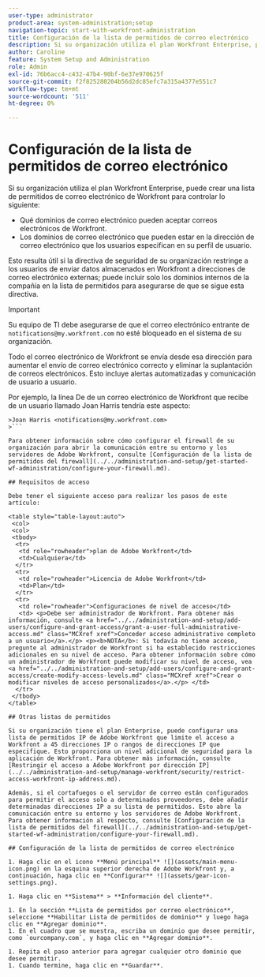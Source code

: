 ```yaml
---
user-type: administrator
product-area: system-administration;setup
navigation-topic: start-with-workfront-administration
title: Configuración de la lista de permitidos de correo electrónico
description: Si su organización utiliza el plan Workfront Enterprise, puede crear una lista de permitidos de correo electrónico de Workfront para controlar qué dominios de correo electrónico pueden aceptar correos electrónicos de Workfront y qué dominios de correo electrónico pueden estar en la dirección de correo electrónico que los usuarios especifican en su perfil de usuario. Esto resulta útil si la política de seguridad de su organización restringe a los usuarios de enviar datos almacenados en Workfront a direcciones de correo electrónico externas; puede incluir solo los dominios internos de la compañía en la lista de permitidos para asegurarse de que se sigue esta política.
author: Caroline
feature: System Setup and Administration
role: Admin
exl-id: 76b6acc4-c432-47b4-90bf-6e37e970625f
source-git-commit: f2f825280204b56d2dc85efc7a315a4377e551c7
workflow-type: tm+mt
source-wordcount: '511'
ht-degree: 0%

---
```


# Configuración de la lista de permitidos de correo electrónico

Si su organización utiliza el plan Workfront Enterprise, puede crear una lista de permitidos de correo electrónico de Workfront para controlar lo siguiente:

* Qué dominios de correo electrónico pueden aceptar correos electrónicos de Workfront.
* Los dominios de correo electrónico que pueden estar en la dirección de correo electrónico que los usuarios especifican en su perfil de usuario.

Esto resulta útil si la directiva de seguridad de su organización restringe a los usuarios de enviar datos almacenados en Workfront a direcciones de correo electrónico externas; puede incluir solo los dominios internos de la compañía en la lista de permitidos para asegurarse de que se sigue esta directiva.

>[!IMPORTANT]
>
>Su equipo de TI debe asegurarse de que el correo electrónico entrante de `notifications@my.workfront.com` no esté bloqueado en el sistema de su organización.
>
>Todo el correo electrónico de Workfront se envía desde esa dirección para aumentar el envío de correo electrónico correcto y eliminar la suplantación de correos electrónicos. Esto incluye alertas automatizadas y comunicación de usuario a usuario.
>
>Por ejemplo, la línea De de un correo electrónico de Workfront que recibe de un usuario llamado Joan Harris tendría este aspecto:
>
```
>Joan Harris <notifications@my.workfront.com>
>```

Para obtener información sobre cómo configurar el firewall de su organización para abrir la comunicación entre su entorno y los servidores de Adobe Workfront, consulte [Configuración de la lista de permitidos del firewall](../../administration-and-setup/get-started-wf-administration/configure-your-firewall.md).

## Requisitos de acceso

Debe tener el siguiente acceso para realizar los pasos de este artículo:

<table style="table-layout:auto"> 
 <col> 
 <col> 
 <tbody> 
  <tr> 
   <td role="rowheader">plan de Adobe Workfront</td> 
   <td>Cualquiera</td> 
  </tr> 
  <tr> 
   <td role="rowheader">Licencia de Adobe Workfront</td> 
   <td>Plan</td> 
  </tr> 
  <tr> 
   <td role="rowheader">Configuraciones de nivel de acceso</td> 
   <td> <p>Debe ser administrador de Workfront. Para obtener más información, consulte <a href="../../administration-and-setup/add-users/configure-and-grant-access/grant-a-user-full-administrative-access.md" class="MCXref xref">Conceder acceso administrativo completo a un usuario</a>.</p> <p><b>NOTA</b>: Si todavía no tiene acceso, pregunte al administrador de Workfront si ha establecido restricciones adicionales en su nivel de acceso. Para obtener información sobre cómo un administrador de Workfront puede modificar su nivel de acceso, vea <a href="../../administration-and-setup/add-users/configure-and-grant-access/create-modify-access-levels.md" class="MCXref xref">Crear o modificar niveles de acceso personalizados</a>.</p> </td> 
  </tr> 
 </tbody> 
</table>

## Otras listas de permitidos

Si su organización tiene el plan Enterprise, puede configurar una lista de permitidos IP de Adobe Workfront que limite el acceso a Workfront a 45 direcciones IP o rangos de direcciones IP que especifique. Esto proporciona un nivel adicional de seguridad para la aplicación de Workfront. Para obtener más información, consulte [Restringir el acceso a Adobe Workfront por dirección IP](../../administration-and-setup/manage-workfront/security/restrict-access-workfront-ip-address.md).

Además, si el cortafuegos o el servidor de correo están configurados para permitir el acceso solo a determinados proveedores, debe añadir determinadas direcciones IP a su lista de permitidos. Esto abre la comunicación entre su entorno y los servidores de Adobe Workfront. Para obtener información al respecto, consulte [Configuración de la lista de permitidos del firewall](../../administration-and-setup/get-started-wf-administration/configure-your-firewall.md).

## Configuración de la lista de permitidos de correo electrónico

1. Haga clic en el icono **Menú principal** ![](assets/main-menu-icon.png) en la esquina superior derecha de Adobe Workfront y, a continuación, haga clic en **Configurar** ![](assets/gear-icon-settings.png).

1. Haga clic en **Sistema** > **Información del cliente**.

1. En la sección **Lista de permitidos por correo electrónico**, seleccione **Habilitar Lista de permitidos de dominio** y luego haga clic en **Agregar dominio**.
1. En el cuadro que se muestra, escriba un dominio que desee permitir, como `ourcompany.com`, y haga clic en **Agregar dominio**.

1. Repita el paso anterior para agregar cualquier otro dominio que desee permitir.
1. Cuando termine, haga clic en **Guardar**.
